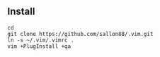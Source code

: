 Install
-------
	cd
	git clone https://github.com/sallon88/.vim.git
	ln -s ~/.vim/.vimrc .
	vim +PlugInstall +qa
